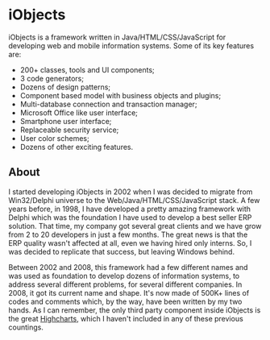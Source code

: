# iObjects
iObjects is a framework written in Java/HTML/CSS/JavaScript for developing web and mobile information systems. Some of its key features are: 
- 200+ classes, tools and UI components; 
- 3 code generators; 
- Dozens of design patterns; 
- Component based model with business objects and plugins; 
- Multi-database connection and transaction manager; 
- Microsoft Office like user interface; 
- Smartphone user interface; 
- Replaceable security service; 
- User color schemes; 
- Dozens of other exciting features.

## About
I started developing iObjects in 2002 when I was decided to migrate from Win32/Delphi universe to the Web/Java/HTML/CSS/JavaScript stack. A few years before, in 1998, I have developed a pretty amazing framework with Delphi which was the foundation I have used to develop a best seller ERP solution. That time, my company got several great clients and we have grow from 2 to 20 developers in just a few months. The great news is that the ERP quality wasn't affected at all, even we having hired only interns. So, I was decided to replicate that success, but leaving Windows behind. 

Between 2002 and 2008, this framework had a few different names and was used as foundation to develop dozens of information systems, to address several different problems, for several different companies. In 2008, it got its current name and shape. It's now made of 500K+ lines of codes and comments which, by the way, have been written by my two hands. As I can remember, the only third party component inside iObjects is the great [Highcharts](http://highcharts.com), which I haven't included in any of these previous countings.

